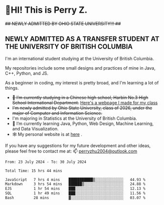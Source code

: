 # 🌄HI! This is Perry Z. <br> #
<s>## NEWLY ADMITTED BY OHIO STATE UNIVERSITY!!! ##</s>
## NEWLY ADMITTED AS A TRANSFER STUDENT AT THE UNIVERSITY OF BRITISH COLUMBIA ##
I'm an international student studying at the University of British Columbia. <br>

My repositories include some small designs and practices of mine in Java, C++, Python, and JS. <br>

As a beginner in coding, my interest is pretty broad, and I'm learning a lot of things. <br>
- <s>🔭 I’m currently studying in a Chinese high school, Harbin No.3 High School International Department.</s> [Here's a webpage I made for my class](https://perry2004.github.io/weirdos/)
- <s> I'm newly admitted by Ohio State University, class of 2026, under the major of Computer and Information Science. </s>
- I'm majoring in Statistics at the University of British Columbia. 
- 🌱 I’m currently learning Java, Python, Web Design, Machine Learning, and Data Visualization. 
- 🕸️ My personal website is at <a href="https://zhu-yp.cn">here</a> .  

If you have any suggestions for my future development and other ideas, please feel free to contact me at: 📫 [perryzhu2004@outlook.com](mailto:perryzhu2004@outlook.com)

<!--START_SECTION:waka-->

```txt
From: 23 July 2024 - To: 30 July 2024

Total Time: 15 hrs 44 mins

JavaScript   7 hrs 4 mins    ███████████▒░░░░░░░░░░░░░   44.93 %
Markdown     3 hrs 54 mins   ██████▒░░░░░░░░░░░░░░░░░░   24.88 %
EJS          1 hr 54 mins    ███░░░░░░░░░░░░░░░░░░░░░░   12.13 %
SQL          1 hr 49 mins    ███░░░░░░░░░░░░░░░░░░░░░░   11.56 %
Bash         28 mins         ▓░░░░░░░░░░░░░░░░░░░░░░░░   03.07 %
```

<!--END_SECTION:waka-->
